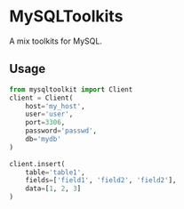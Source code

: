 # MySQLToolkits

A mix toolkits for MySQL.

## Usage

```python
from mysqltoolkit import Client
client = Client(
    host='my_host',
    user='user',
    port=3306,
    password='passwd',
    db='mydb'
)
        
client.insert(
    table='table1',
    fields=['field1', 'field2', 'field2'],
    data=[1, 2, 3]
)
```

